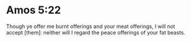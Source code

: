 # Amos 5:22

Though ye offer me burnt offerings and your meat offerings, I will not accept [them]: neither will I regard the peace offerings of your fat beasts.